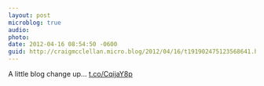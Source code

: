 ```yaml
---
layout: post
microblog: true
audio: 
photo: 
date: 2012-04-16 08:54:50 -0600
guid: http://craigmcclellan.micro.blog/2012/04/16/t191902475123568641.html
---
```

A little blog change up... [t.co/CqijaY8p](http://t.co/CqijaY8p)
